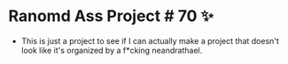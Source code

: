
# Ranomd Ass Project # 70 ✨

- This is just a project to see if I can actually make a project that doesn't look like it's organized by a f*cking neandrathael. 

